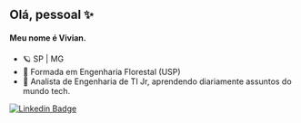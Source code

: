 ## Olá, pessoal ✨

#### Meu nome é Vivian.

- 🪐 SP | MG
- 🌱 Formada em Engenharia Florestal (USP)
- 🎲 Analista de Engenharia de TI Jr, aprendendo diariamente assuntos do mundo tech.

[![Linkedin Badge](https://img.shields.io/badge/-LinkedIn-blue?style=flat-square&logo=Linkedin&logoColor=white&link=https://www.linkedin.com/in/vivian-nakano/)](https://www.linkedin.com/in/vivian-nakano/)

<!--[![Anurag's GitHub stats](https://github-readme-stats.vercel.app/api?username=vivian-nakano)](https://github.com/anuraghazra/github-readme-stats)-->

<!--[![Top Langs](https://github-readme-stats.vercel.app/api/top-langs/?username=vivian-nakano&layout=compact)](https://github.com/vivian-nakano/github-readme-stats)--!>

